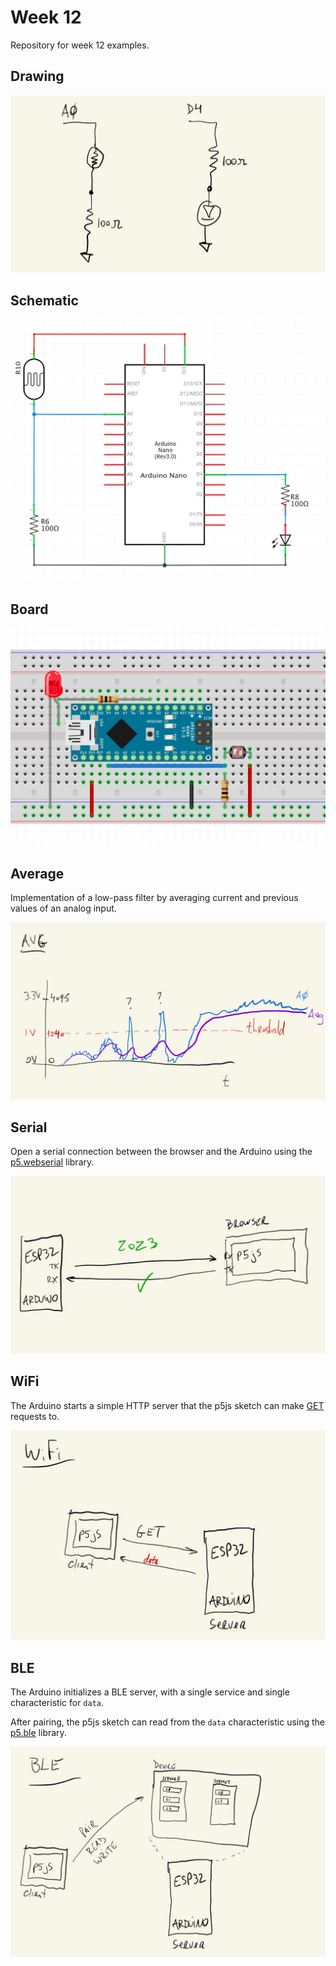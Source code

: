 # Week 12

Repository for week 12 examples.

## Drawing
![](./imgs/wk12-00_drw.jpg)

## Schematic
![](./imgs/wk12-00_sch.jpg)

## Board
![](./imgs/wk12-00_bb.jpg)

## Average
Implementation of a low-pass filter by averaging current and previous values of an analog input.

![](./imgs/wk12-01_avg-01.jpg)

## Serial
Open a serial connection between the browser and the Arduino using the [p5.webserial](https://github.com/gohai/p5.webserial) library.

![](./imgs/wk12-02_serial-03.jpg)

## WiFi
The Arduino starts a simple HTTP server that the p5js sketch can make [GET](https://developer.mozilla.org/en-US/docs/Web/HTTP/Methods/GET) requests to.

![](./imgs/wk12-03_wifi-02.jpg)

## BLE
The Arduino initializes a BLE server, with a single service and single characteristic for ```data```.

After pairing, the p5js sketch can read from the ```data``` characteristic using the [p5.ble](https://github.com/ITPNYU/p5.ble.js) library.

![](./imgs/wk12-04_ble-01.jpg)
